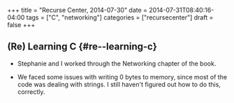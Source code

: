 +++
title = "Recurse Center, 2014-07-30"
date = 2014-07-31T08:40:16-04:00
tags = ["C", "networking"]
categories = ["recursecenter"]
draft = false
+++

## (Re) Learning C {#re--learning-c}

-   Stephanie and I worked through the Networking chapter of the book.

-   We faced some issues with writing 0 bytes to memory, since most of the code
    was dealing with strings. I still haven't figured out how to do this,
    correctly.
